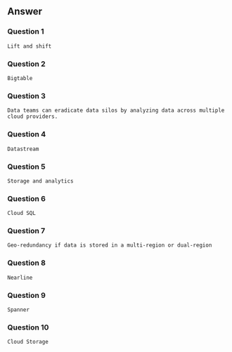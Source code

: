 ## Answer

### Question 1
```
Lift and shift
```

### Question 2
```
Bigtable
```

### Question 3
```
Data teams can eradicate data silos by analyzing data across multiple cloud providers.
```

### Question 4
```
Datastream
```

### Question 5
```
Storage and analytics
```

### Question 6
```
Cloud SQL
```

### Question 7
```
Geo-redundancy if data is stored in a multi-region or dual-region
```

### Question 8
```
Nearline
```

### Question 9
```
Spanner
```

### Question 10
```
Cloud Storage
```
